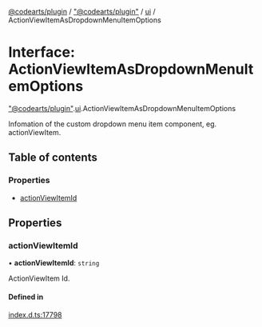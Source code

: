 [@codearts/plugin](../README.md) / ["@codearts/plugin"](../modules/_codearts_plugin_.md) / [ui](../modules/codearts_plugin_.ui.md) / ActionViewItemAsDropdownMenuItemOptions

# Interface: ActionViewItemAsDropdownMenuItemOptions

["@codearts/plugin"](../modules/_codearts_plugin_.md).[ui](../modules/codearts_plugin_.ui.md).ActionViewItemAsDropdownMenuItemOptions

Infomation of the custom dropdown menu item component, eg. actionViewItem.

## Table of contents

### Properties

- [actionViewItemId](codearts_plugin_.ui.ActionViewItemAsDropdownMenuItemOptions.md#actionviewitemid)

## Properties

### actionViewItemId

• **actionViewItemId**: `string`

ActionViewItem Id.

#### Defined in

[index.d.ts:17798](https://github.com/xyz-fish/cloudide-plugin-api/blob/9927cd6/index.d.ts#L17798)
